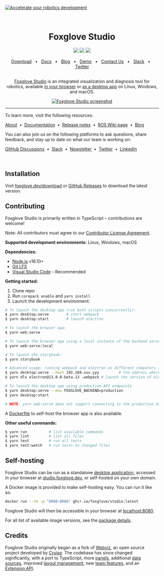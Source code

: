 [![Accelerate your robotics development](https://user-images.githubusercontent.com/14011012/195918769-5aaeedf3-5de2-48fb-951e-7399f2b9e190.png)](https://foxglove.dev)

<br/>

<div align="center">
    <h1>Foxglove Studio</h1>
    <a href="https://github.com/foxglove/studio#contributing"><img src="https://img.shields.io/badge/PRs-welcome-brightgreen.svg" /></a>
    <a href="https://github.com/foxglove/studio/blob/main/LICENSE"><img src="https://img.shields.io/aur/license/foxglove-studio" /></a>
    <a href="https://foxglove.dev/join-slack"><img src="https://img.shields.io/badge/chat-on%20slack-purple.svg" /></a>
    <br />
    <br />
    <a href="https://foxglove.dev/download">Download</a>
    <span>&nbsp;&nbsp;•&nbsp;&nbsp;</span>
    <a href="https://foxglove.dev/docs/studio">Docs</a>
    <span>&nbsp;&nbsp;•&nbsp;&nbsp;</span>
    <a href="https://foxglove.dev/blog">Blog</a>
    <span>&nbsp;&nbsp;•&nbsp;&nbsp;</span>
    <a href="https://foxglove.dev/demo">Demo</a>
    <span>&nbsp;&nbsp;•&nbsp;&nbsp;</span>
    <a href="https://foxglove.dev/contact">Contact Us</a>
    <span>&nbsp;&nbsp;•&nbsp;&nbsp;</span>
    <a href="https://foxglove.dev/slack">Slack</a>
    <span>&nbsp;&nbsp;•&nbsp;&nbsp;</span>
    <a href="https://twitter.com/foxglovedev">Twitter</a>
  <br />
  <br />

[Foxglove Studio](https://foxglove.dev) is an integrated visualization and diagnosis tool for robotics, available [in your browser](https://studio.foxglove.dev/) or [as a desktop app](https://foxglove.dev/download) on Linux, Windows, and macOS.

  <p align="center">
    <a href="https://foxglove.dev"><img alt="Foxglove Studio screenshot" src="/resources/screenshot.png"></a>
  </p>
</div>

<hr />

To learn more, visit the following resources:

[About](https://foxglove.dev/about)
&nbsp;•&nbsp;
[Documentation](https://foxglove.dev/docs)
&nbsp;•&nbsp;
[Release notes](https://github.com/foxglove/studio/releases)
&nbsp;•&nbsp;
[ROS Wiki page](http://wiki.ros.org/FoxgloveStudio)
&nbsp;•&nbsp;
[Blog](https://foxglove.dev/blog)

You can also join us on the following platforms to ask questions, share feedback, and stay up to date on what our team is working on:

[GitHub Discussions](https://github.com/foxglove/studio/discussions)
&nbsp;•&nbsp;
[Slack](https://foxglove.dev/join-slack)
&nbsp;•&nbsp;
[Newsletter](https://www.getrevue.co/profile/foxglove)
&nbsp;•&nbsp;
[Twitter](https://twitter.com/foxglovedev)
&nbsp;•&nbsp;
[LinkedIn](https://www.linkedin.com/company/foxglovedev)

<br />

## Installation

Visit [foxglove.dev/download](https://foxglove.dev/download) or [GitHub Releases](https://github.com/foxglove/studio/releases) to download the latest version.

## Contributing

Foxglove Studio is primarily written in TypeScript – contributions are welcome!

Note: All contributors must agree to our [Contributor License Agreement](https://github.com/foxglove/cla).

**Supported development environments:** Linux, Windows, macOS

**Dependencies:**

- [Node.js](https://nodejs.org/en/) v16.10+
- [Git LFS](https://git-lfs.github.com/)
- [Visual Studio Code](https://code.visualstudio.com/) – Recommended

**Getting started:**

1. Clone repo
1. Run `corepack enable` and `yarn install`
1. Launch the development environment:

```sh
# To launch the desktop app (run both scripts concurrently):
$ yarn desktop:serve        # start webpack
$ yarn desktop:start        # launch electron

# To launch the browser app:
$ yarn web:serve

# To launch the browser app using a local instance of the backend server:
$ yarn web:serve:local

# To launch the storybook:
$ yarn storybook

# Advanced usage: running webpack and electron on different computers (or VMs) on the same network
$ yarn desktop:serve --host 192.168.xxx.yyy         # the address where electron can reach the webpack dev server
$ yarn dlx electron@13.0.0-beta.13 .webpack # launch the version of electron for the current computer's platform

# To launch the desktop app using production API endpoints
$ yarn desktop:serve --env FOXGLOVE_BACKEND=production
$ yarn desktop:start

# NOTE: yarn web:serve does not support connecting to the production endpoints
```

A [Dockerfile](/Dockerfile) to self-host the browser app is also available.

**Other useful commands:**

```sh
$ yarn run          # list available commands
$ yarn lint         # lint all files
$ yarn test         # run all tests
$ yarn test:watch   # run tests on changed files
```

## Self-hosting

Foxglove Studio can be run as a standalone [desktop application](https://foxglove.dev/download), accessed in your browser at [studio.foxglove.dev](https://studio.foxglove.dev/), or self-hosted on your own domain.

A Docker image is provided to make self-hosting easy. You can run it like so:

```sh
docker run --rm -p "8080:8080" ghcr.io/foxglove/studio:latest
```

Foxglove Studio will then be accessible in your browser at [localhost:8080](http://localhost:8080/).

For all list of available image versions, see the [package details](https://github.com/foxglove/studio/pkgs/container/studio).

## Credits

Foxglove Studio originally began as a fork of [Webviz](https://github.com/cruise-automation/webviz), an open source project developed by [Cruise](https://getcruise.com/). The codebase has since changed significantly, with a port to TypeScript, more [panels](https://foxglove.dev/docs/panels/introduction), additional [data sources](https://foxglove.dev/docs/connection/data-sources), improved [layout management](https://foxglove.dev/docs/layouts), new [team features](https://foxglove.dev/blog/announcing-foxglove-for-teams), and an [Extension API](https://foxglove.dev/docs/extensions/getting-started).
